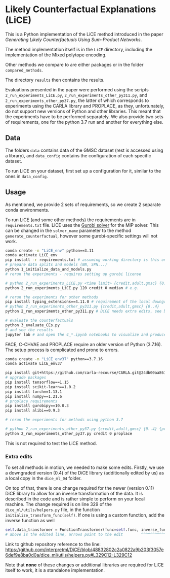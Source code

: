 # Likely Counterfactual Explanations (LiCE)
This is a Python implementation of the LiCE method introduced in the paper _Generating Likely Counterfactuals Using Sum-Product Networks_.

The method implementation itself is in the `LiCE` directory, including the implementation of the Mixed polytope encoding.

Other methods we compare to are either packages or in the folder `compared_methods`.

The directory `results` then contains the results.

Evaluations presented in the paper were performed using the scripts `2_run_experiments_LiCE.py`, `2_run_experiments_other_py311.py`, and `2_run_experiments_other_py37.py`, the latter of which corresponds to experiments using the CARLA library and PROPLACE, as they, unfortunately, do not support new versions of Python and other libraries. This meant that the experiments have to be performed separately. We also provide two sets of requirements, one for the python 3.7 run and another for everything else.

## Data
The folders `data` contains data of the GMSC dataset (rest is accessed using a library), and `data_config` contains the configuration of each specific dataset.

To run LiCE on your dataset, first set up a configuration for it, similar to the ones in `data_config`.

## Usage
As mentioned, we provide 2 sets of requirements, so we create 2 separate conda environments.

To run LiCE (and some other methods) the requirements are in `requirements.txt` file.
LiCE uses the [Gurobi solver](http://www.gurobi.com/) for the MIP solver. This can be changed in the `solver_name` parameter to the method `generate_counterfactual`, however some gurobi-specific settings will not work.

```sh
conda create -n "LiCE_env" python==3.11
conda activate LiCE_env
pip install -r requirements.txt # assuming working directory is this one
# prepare data splits and models (NN, SPN...)
python 1_initialize_data_and_models.py
# rerun the experiments - requires setting up gurobi license

# python 2_run_experiments_LiCE.py <time limit> {credit,adult,gmsc} {0..4} {median,quartile,optimize,other}
python 2_run_experiments_LiCE.py 120 credit 0 median # e.g.

# rerun the experiments for other methods
pip install typing_extensions==4.11.0 # requirement of the local downgraded dice version
# python 2_run_experiments_other_py311.py {credit,adult,gmsc} {0..4}
python 2_run_experiments_other_py311.py # DiCE needs extra edits, see below

# evaluate the counterfactuals
python 3_evaluate_CEs.py
# and see the results
jupyter lab # and open the 4_*.ipynb notebooks to visualize and produce tables
```

FACE, C-CHVAE and PROPLACE require an older version of Python (3.7.16). The setup process is complicated and prone to errors.
```sh
conda create -n "LiCE_env37" python==3.7.16
conda activate LiCE_env37

pip install git+https://github.com/carla-recourse/CARLA.git@24db00aa8616eb2faedea0d6edf6e307cee9d192
# upgrade packages
pip install tensorflow==1.15
pip install scikit-learn==1.0.2
pip install torch==1.13.1
pip install numpy==1.21.6
# proplace requirements
pip install gurobipy==10.0.3
pip install alibi==0.9.3

# rerun the experiments for methods using python 3.7

# python 2_run_experiments_other_py37.py {credit,adult,gmsc} {0..4} {proplace,carla}
python 2_run_experiments_other_py37.py credit 0 proplace
```
This is not required to test the LiCE method.

### Extra edits
To set all methods in motion, we needed to make some edits. Firstly, we use a downgraded version (0.4) of the DiCE library (additionally edited by us) as a local copy in the `dice_ml_04` folder.

On top of that, there is one change required for the newer (version 0.11) DiCE library to allow for an inverse transformation of the data. It is described in the code and is rather simple to perform on your local machine. The change required is on line 329 of the `dice_ml/utils/helpers.py` file, in the function `initialize_transform_func(self)`. If one is using a custom function, add the inverse function as well
```python
self.data_transformer = FunctionTransformer(func=self.func, inverse_func=self.kw_args["inverse_func"], kw_args=self.kw_args, validate=False)
# above is the edited line, arrows point to the edit        ^^^^^^^^^^^^^^^^^^^^^^^^^^^^^^^^^^^^^^^^^^
```
Link to github repository reference to the line:  https://github.com/interpretml/DiCE/blob/48832802c2a0822a9b203f3057e6def9e8ba0d0a/dice_ml/utils/helpers.py#L329C12-L329C12


Note that **none** of these changes or additional libraries are required for LiCE itself to work, it is a standalone implementation.

